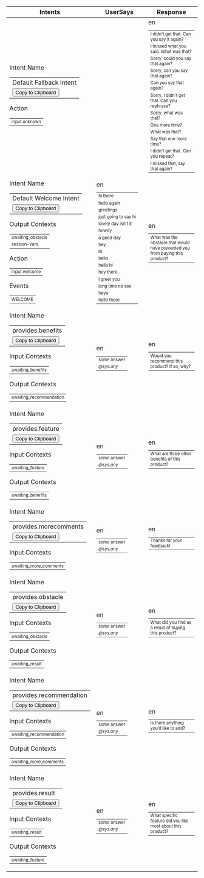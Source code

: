 <table id="agentTable" class="table"><thead><th>Intents</th><th>UserSays</th><th>Response</th></thead><tbody><tr id="tr_1"><td style="width: 30%;"><table class="table table-bordered"><thead class="text-center" style="background-color: rgb(55, 71, 79); color: white;">Intent Name</thead><tr><td>Default Fallback Intent</td></tr><tr><td><button class="btn btn-primary btn-sm" data-clipboard-text="Default Fallback Intent">Copy to Clipboard</button> <span id="49392051-8df4-483e-8307-5f08f10bb924" class="goto"></span></td></tr></table><table class="table table-bordered"><thead class="text-center" style="background-color: rgb(255, 68, 68); color: white;">Action</thead><tr style="font-size: 0.7em;"><td>input.unknown</td></tr></table></td><td style="width: 35%;"></td><td style="width: 35%;"><div><table class="table table-bordered" style="font-size: 0.7em;"><tr><td>I didn't get that. Can you say it again?</td></tr><tr><td>I missed what you said. What was that?</td></tr><tr><td>Sorry, could you say that again?</td></tr><tr><td>Sorry, can you say that again?</td></tr><tr><td>Can you say that again?</td></tr><tr><td>Sorry, I didn't get that. Can you rephrase?</td></tr><tr><td>Sorry, what was that?</td></tr><tr><td>One more time?</td></tr><tr><td>What was that?</td></tr><tr><td>Say that one more time?</td></tr><tr><td>I didn't get that. Can you repeat?</td></tr><tr><td>I missed that, say that again?</td></tr><thead class="text-center" style="background-color: rgb(117, 117, 117); color: white;">en</thead></table></div></td></tr><tr id="tr_2"><td style="width: 30%;"><table class="table table-bordered"><thead class="text-center" style="background-color: rgb(55, 71, 79); color: white;">Intent Name</thead><tr><td>Default Welcome Intent</td></tr><tr><td><button class="btn btn-primary btn-sm" data-clipboard-text="Default Welcome Intent">Copy to Clipboard</button> <span id="69bf568e-a219-42e8-b9d3-f804e8084ed1" class="goto"></span></td></tr></table><table class="table table-bordered"><thead class="text-center" style="background-color: rgb(0, 200, 81); color: white;">Output Contexts</thead><tr style="font-size: 0.7em;"><td>awaiting_obstacle</td></tr><tr style="font-size: 0.7em;"><td>session-vars</td></tr></table><table class="table table-bordered"><thead class="text-center" style="background-color: rgb(255, 68, 68); color: white;">Action</thead><tr style="font-size: 0.7em;"><td>input.welcome</td></tr></table><table class="table table-bordered"><thead class="text-center" style="background-color: rgb(51, 181, 229); color: white;">Events</thead><tr style="font-size: 0.7em;"><td>WELCOME</td></tr></table></td><td style="width: 35%;"><table class="table table-bordered" style="font-size: 0.7em;"><thead class="text-center" style="background-color: rgb(117, 117, 117); color: white;">en</thead><tr><td>hi there</td></tr><tr><td>hello again</td></tr><tr><td>greetings</td></tr><tr><td>just going to say hi</td></tr><tr><td>lovely day isn't it</td></tr><tr><td>howdy</td></tr><tr><td>a good day</td></tr><tr><td>hey</td></tr><tr><td>hi</td></tr><tr><td>hello</td></tr><tr><td>hello hi</td></tr><tr><td>hey there</td></tr><tr><td>I greet you</td></tr><tr><td>long time no see</td></tr><tr><td>heya</td></tr><tr><td>hello there</td></tr></table></td><td style="width: 35%;"><div><table class="table table-bordered" style="font-size: 0.7em;"><tr><td>What was the obstacle that would have prevented you from buying this product?</td></tr><thead class="text-center" style="background-color: rgb(117, 117, 117); color: white;">en</thead></table></div></td></tr><tr id="tr_3"><td style="width: 30%;"><table class="table table-bordered"><thead class="text-center" style="background-color: rgb(55, 71, 79); color: white;">Intent Name</thead><tr><td>provides.benefits</td></tr><tr><td><button class="btn btn-primary btn-sm" data-clipboard-text="provides.benefits">Copy to Clipboard</button> <span id="fbbcf0a8-abaa-4cef-be4c-8e27a5b2c40b" class="goto"></span></td></tr></table><table class="table table-bordered"><thead class="text-center" style="background-color: rgb(255, 136, 0); color: white;">Input Contexts</thead><tr style="font-size: 0.7em;"><td>awaiting_benefits</td></tr></table><table class="table table-bordered"><thead class="text-center" style="background-color: rgb(0, 200, 81); color: white;">Output Contexts</thead><tr style="font-size: 0.7em;"><td>awaiting_recommendation</td></tr></table></td><td style="width: 35%;"><table class="table table-bordered" style="font-size: 0.7em;"><thead class="text-center" style="background-color: rgb(117, 117, 117); color: white;">en</thead><tr><td>some answer</td></tr><tr><td><i>@sys.any</i><br></td></tr></table></td><td style="width: 35%;"><div><table class="table table-bordered" style="font-size: 0.7em;"><tr><td>Would you recommend this product? If so, why?</td></tr><thead class="text-center" style="background-color: rgb(117, 117, 117); color: white;">en</thead></table><table class="table table-bordered" style="font-size: 0.7em;"></table></div></td></tr><tr id="tr_4"><td style="width: 30%;"><table class="table table-bordered"><thead class="text-center" style="background-color: rgb(55, 71, 79); color: white;">Intent Name</thead><tr><td>provides.feature</td></tr><tr><td><button class="btn btn-primary btn-sm" data-clipboard-text="provides.feature">Copy to Clipboard</button> <span id="369b280c-e953-4938-aa3b-757d0ddeaf6b" class="goto"></span></td></tr></table><table class="table table-bordered"><thead class="text-center" style="background-color: rgb(255, 136, 0); color: white;">Input Contexts</thead><tr style="font-size: 0.7em;"><td>awaiting_feature</td></tr></table><table class="table table-bordered"><thead class="text-center" style="background-color: rgb(0, 200, 81); color: white;">Output Contexts</thead><tr style="font-size: 0.7em;"><td>awaiting_benefits</td></tr></table></td><td style="width: 35%;"><table class="table table-bordered" style="font-size: 0.7em;"><thead class="text-center" style="background-color: rgb(117, 117, 117); color: white;">en</thead><tr><td>some answer</td></tr><tr><td><i>@sys.any</i><br></td></tr></table></td><td style="width: 35%;"><div><table class="table table-bordered" style="font-size: 0.7em;"><tr><td>What are three other benefits of this product?</td></tr><thead class="text-center" style="background-color: rgb(117, 117, 117); color: white;">en</thead></table><table class="table table-bordered" style="font-size: 0.7em;"></table></div></td></tr><tr id="tr_5"><td style="width: 30%;"><table class="table table-bordered"><thead class="text-center" style="background-color: rgb(55, 71, 79); color: white;">Intent Name</thead><tr><td>provides.morecomments</td></tr><tr><td><button class="btn btn-primary btn-sm" data-clipboard-text="provides.morecomments">Copy to Clipboard</button> <span id="ba2ec0c3-5527-45ef-8ec4-1aba49413862" class="goto"></span></td></tr></table><table class="table table-bordered"><thead class="text-center" style="background-color: rgb(255, 136, 0); color: white;">Input Contexts</thead><tr style="font-size: 0.7em;"><td>awaiting_more_comments</td></tr></table></td><td style="width: 35%;"><table class="table table-bordered" style="font-size: 0.7em;"><thead class="text-center" style="background-color: rgb(117, 117, 117); color: white;">en</thead><tr><td>some answer</td></tr><tr><td><i>@sys.any</i><br></td></tr></table></td><td style="width: 35%;"><div><table class="table table-bordered" style="font-size: 0.7em;"><tr><td>Thanks for your feedback!</td></tr><thead class="text-center" style="background-color: rgb(117, 117, 117); color: white;">en</thead></table><table class="table table-bordered" style="font-size: 0.7em;"></table></div></td></tr><tr id="tr_6"><td style="width: 30%;"><table class="table table-bordered"><thead class="text-center" style="background-color: rgb(55, 71, 79); color: white;">Intent Name</thead><tr><td>provides.obstacle</td></tr><tr><td><button class="btn btn-primary btn-sm" data-clipboard-text="provides.obstacle">Copy to Clipboard</button> <span id="f8ec6277-1d38-476b-893d-1c4a6544eec7" class="goto"></span></td></tr></table><table class="table table-bordered"><thead class="text-center" style="background-color: rgb(255, 136, 0); color: white;">Input Contexts</thead><tr style="font-size: 0.7em;"><td>awaiting_obstacle</td></tr></table><table class="table table-bordered"><thead class="text-center" style="background-color: rgb(0, 200, 81); color: white;">Output Contexts</thead><tr style="font-size: 0.7em;"><td>awaiting_result</td></tr></table></td><td style="width: 35%;"><table class="table table-bordered" style="font-size: 0.7em;"><thead class="text-center" style="background-color: rgb(117, 117, 117); color: white;">en</thead><tr><td>some answer</td></tr><tr><td><i>@sys.any</i><br></td></tr></table></td><td style="width: 35%;"><div><table class="table table-bordered" style="font-size: 0.7em;"><tr><td>What did you find as a result of buying this product?</td></tr><thead class="text-center" style="background-color: rgb(117, 117, 117); color: white;">en</thead></table><table class="table table-bordered" style="font-size: 0.7em;"></table></div></td></tr><tr id="tr_7"><td style="width: 30%;"><table class="table table-bordered"><thead class="text-center" style="background-color: rgb(55, 71, 79); color: white;">Intent Name</thead><tr><td>provides.recommendation</td></tr><tr><td><button class="btn btn-primary btn-sm" data-clipboard-text="provides.recommendation">Copy to Clipboard</button> <span id="9d746b29-55b8-462d-989c-cf34dff85335" class="goto"></span></td></tr></table><table class="table table-bordered"><thead class="text-center" style="background-color: rgb(255, 136, 0); color: white;">Input Contexts</thead><tr style="font-size: 0.7em;"><td>awaiting_recommendation</td></tr></table><table class="table table-bordered"><thead class="text-center" style="background-color: rgb(0, 200, 81); color: white;">Output Contexts</thead><tr style="font-size: 0.7em;"><td>awaiting_more_comments</td></tr></table></td><td style="width: 35%;"><table class="table table-bordered" style="font-size: 0.7em;"><thead class="text-center" style="background-color: rgb(117, 117, 117); color: white;">en</thead><tr><td>some answer</td></tr><tr><td><i>@sys.any</i><br></td></tr></table></td><td style="width: 35%;"><div><table class="table table-bordered" style="font-size: 0.7em;"><tr><td>Is there anything you’d like to add?</td></tr><thead class="text-center" style="background-color: rgb(117, 117, 117); color: white;">en</thead></table><table class="table table-bordered" style="font-size: 0.7em;"></table></div></td></tr><tr id="tr_8"><td style="width: 30%;"><table class="table table-bordered"><thead class="text-center" style="background-color: rgb(55, 71, 79); color: white;">Intent Name</thead><tr><td>provides.result</td></tr><tr><td><button class="btn btn-primary btn-sm" data-clipboard-text="provides.result">Copy to Clipboard</button> <span id="ef50ea9a-8e50-4450-a1b0-a791f7eded91" class="goto"></span></td></tr></table><table class="table table-bordered"><thead class="text-center" style="background-color: rgb(255, 136, 0); color: white;">Input Contexts</thead><tr style="font-size: 0.7em;"><td>awaiting_result</td></tr></table><table class="table table-bordered"><thead class="text-center" style="background-color: rgb(0, 200, 81); color: white;">Output Contexts</thead><tr style="font-size: 0.7em;"><td>awaiting_feature</td></tr></table></td><td style="width: 35%;"><table class="table table-bordered" style="font-size: 0.7em;"><thead class="text-center" style="background-color: rgb(117, 117, 117); color: white;">en</thead><tr><td>some answer</td></tr><tr><td><i>@sys.any</i><br></td></tr></table></td><td style="width: 35%;"><div><table class="table table-bordered" style="font-size: 0.7em;"><tr><td>What specific feature did you like most about this product?</td></tr><thead class="text-center" style="background-color: rgb(117, 117, 117); color: white;">en</thead></table><table class="table table-bordered" style="font-size: 0.7em;"></table></div></td></tr></tbody></table>
